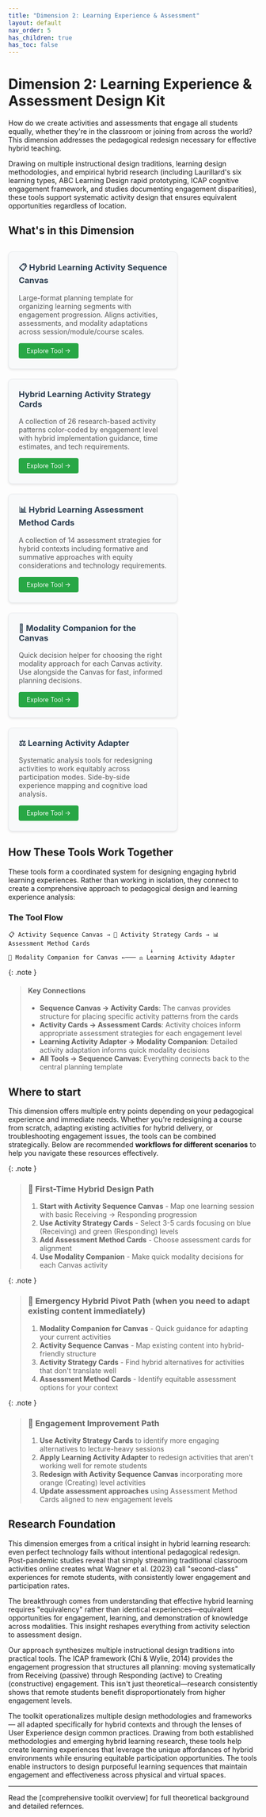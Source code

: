 ```yaml
---
title: "Dimension 2: Learning Experience & Assessment"
layout: default
nav_order: 5
has_children: true
has_toc: false
---
```


# Dimension 2: Learning Experience & Assessment Design Kit

How do we create activities and assessments that engage all students equally, whether they're in the classroom or joining from across the world?
This dimension addresses the pedagogical redesign necessary for effective hybrid teaching.

Drawing on multiple instructional design traditions, learning design methodologies, and empirical hybrid research (including Laurillard's six learning types, ABC Learning Design rapid prototyping, ICAP cognitive engagement framework, and studies documenting engagement disparities), these tools support systematic activity design that ensures equivalent opportunities regardless of location.

## What's in this Dimension

<div style="display: flex; flex-wrap: wrap; gap: 20px; margin: 30px 0;">

<div style="flex: 0 1 300px; max-width: 400px; background: #f8f9fa; border: 1px solid #e9ecef; border-radius: 8px; padding: 20px; box-shadow: 0 2px 4px rgba(0,0,0,0.1);">
<h3 style="margin-top: 0; color: #2c3e50;">📋 Hybrid Learning Activity Sequence Canvas</h3>
<p style="margin-bottom: 15px; color: #555;">Large-format planning template for organizing learning segments with engagement progression. Aligns activities, assessments, and modality adaptations across session/module/course scales.</p>
<a href="hybrid-activity-sequence-canvas" style="display: inline-block; background: #28a745; color: white; padding: 8px 16px; text-decoration: none; border-radius: 4px; font-size: 0.9em;">Explore Tool →</a>
</div>

<div style="flex: 0 1 300px; max-width: 400px; background: #f8f9fa; border: 1px solid #e9ecef; border-radius: 8px; padding: 20px; box-shadow: 0 2px 4px rgba(0,0,0,0.1);">
<h3 style="margin-top: 0; color: #2c3e50;">Hybrid Learning Activity Strategy Cards</h3>
<p style="margin-bottom: 15px; color: #555;">A collection of 26 research-based activity patterns color-coded by engagement level with hybrid implementation guidance, time estimates, and tech requirements.</p>
<a href="hybrid-learning-activity-cards" style="display: inline-block; background: #28a745; color: white; padding: 8px 16px; text-decoration: none; border-radius: 4px; font-size: 0.9em;">Explore Tool →</a>
</div>

<div style="flex: 0 1 300px; max-width: 400px; background: #f8f9fa; border: 1px solid #e9ecef; border-radius: 8px; padding: 20px; box-shadow: 0 2px 4px rgba(0,0,0,0.1);">
<h3 style="margin-top: 0; color: #2c3e50;">📊 Hybrid Learning Assessment Method Cards</h3>
<p style="margin-bottom: 15px; color: #555;">A collection of 14 assessment strategies for hybrid contexts including formative and summative approaches with equity considerations and technology requirements.</p>
<a href="hybrid-learning-assessment-cards" style="display: inline-block; background: #28a745; color: white; padding: 8px 16px; text-decoration: none; border-radius: 4px; font-size: 0.9em;">Explore Tool →</a>
</div>

<div style="flex: 0 1 300px; max-width: 400px; background: #f8f9fa; border: 1px solid #e9ecef; border-radius: 8px; padding: 20px; box-shadow: 0 2px 4px rgba(0,0,0,0.1);">
<h3 style="margin-top: 0; color: #2c3e50;">🧭 Modality Companion for the Canvas</h3>
<p style="margin-bottom: 15px; color: #555;">Quick decision helper for choosing the right modality approach for each Canvas activity. Use alongside the Canvas for fast, informed planning decisions.</p>
<a href="modality-companion-for-canvas" style="display: inline-block; background: #28a745; color: white; padding: 8px 16px; text-decoration: none; border-radius: 4px; font-size: 0.9em;">Explore Tool →</a>
</div>

<div style="flex: 0 1 300px; max-width: 400px; background: #f8f9fa; border: 1px solid #e9ecef; border-radius: 8px; padding: 20px; box-shadow: 0 2px 4px rgba(0,0,0,0.1);">
<h3 style="margin-top: 0; color: #2c3e50;">⚖️ Learning Activity Adapter</h3>
<p style="margin-bottom: 15px; color: #555;">Systematic analysis tools for redesigning activities to work equitably across participation modes. Side-by-side experience mapping and cognitive load analysis.</p>
<a href="learning-activity-adapter" style="display: inline-block; background: #28a745; color: white; padding: 8px 16px; text-decoration: none; border-radius: 4px; font-size: 0.9em;">Explore Tool →</a>
</div>



</div>

## How These Tools Work Together

These tools form a coordinated system for designing engaging hybrid learning experiences. Rather than working in isolation, they connect to create a comprehensive approach to pedagogical design and learning experience analysis:

### The Tool Flow

```
📋 Activity Sequence Canvas → 🎯 Activity Strategy Cards → 📊 Assessment Method Cards
                                        ↓
🧭 Modality Companion for Canvas ←─── ⚖️ Learning Activity Adapter

```
{: .note }
>#### Key Connections
>- **Sequence Canvas → Activity Cards**: The canvas provides structure for placing specific activity patterns from the cards
>- **Activity Cards → Assessment Cards**: Activity choices inform appropriate assessment strategies for each engagement level
>- **Learning Activity Adapter → Modality Companion**: Detailed activity adaptation informs quick modality decisions
>- **All Tools → Sequence Canvas**: Everything connects back to the central planning template

## Where to start

This dimension offers multiple entry points depending on your pedagogical experience and immediate needs. Whether you're redesigning a course from scratch, adapting existing activities for hybrid delivery, or troubleshooting engagement issues, the tools can be combined strategically. Below are recommended **workflows for different scenarios** to help you navigate these resources effectively.

{: .note }
>### **🎯 First-Time Hybrid Design Path**
>1. **Start with Activity Sequence Canvas** - Map one learning session with basic Receiving → Responding progression
>2. **Use Activity Strategy Cards** - Select 3-5 cards focusing on blue (Receiving) and green (Responding) levels
>3. **Add Assessment Method Cards** - Choose assessment cards for alignment
>4. **Use Modality Companion** - Make quick modality decisions for each Canvas activity

{: .note }
>### **🚨 Emergency Hybrid Pivot Path** (when you need to adapt existing content immediately)
>1. **Modality Companion for Canvas** - Quick guidance for adapting your current activities
>2. **Activity Sequence Canvas** - Map existing content into hybrid-friendly structure
>3. **Activity Strategy Cards** - Find hybrid alternatives for activities that don't translate well
>4. **Assessment Method Cards** - Identify equitable assessment options for your context

{: .note }
>### **🔄 Engagement Improvement Path**
>1. **Use Activity Strategy Cards** to identify more engaging alternatives to lecture-heavy sessions
>2. **Apply Learning Activity Adapter** to redesign activities that aren't working well for remote students
>3. **Redesign with Activity Sequence Canvas** incorporating more orange (Creating) level activities
>4. **Update assessment approaches** using Assessment Method Cards aligned to new engagement levels

## Research Foundation

This dimension emerges from a critical insight in hybrid learning research: even perfect technology fails without intentional pedagogical redesign. Post-pandemic studies reveal that simply streaming traditional classroom activities online creates what Wagner et al. (2023) call "second-class" experiences for remote students, with consistently lower engagement and participation rates.

The breakthrough comes from understanding that effective hybrid learning requires "equivalency" rather than identical experiences—equivalent opportunities for engagement, learning, and demonstration of knowledge across modalities. This insight reshapes everything from activity selection to assessment design.

Our approach synthesizes multiple instructional design traditions into practical tools. The ICAP framework (Chi & Wylie, 2014) provides the engagement progression that structures all planning: moving systematically from Receiving (passive) through Responding (active) to Creating (constructive) engagement. This isn't just theoretical—research consistently shows that remote students benefit disproportionately from higher engagement levels.

The toolkit operationalizes multiple design methodologies and frameworks — all adapted specifically for hybrid contexts and through the lenses of User Experience design common practices. Drawing from both established methodologies and emerging hybrid learning research, these tools help create learning experiences that leverage the unique affordances of hybrid environments while ensuring equitable participation opportunities. The tools enable instructors to design purposeful learning sequences that maintain engagement and effectiveness across physical and virtual spaces.

---

Read the [comprehensive toolkit overview] for full theoretical background and detailed refernces.


